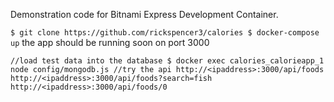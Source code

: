 Demonstration code for Bitnami Express Development Container. 

`$ git clone https://github.com/rickspencer3/calories
$ docker-compose up`
the app should be running soon on port 3000

`//load test data into the database
$ docker exec calories_calorieapp_1 node config/mongodb.js
//try the api
http://<ipaddress>:3000/api/foods
http://<ipaddress>:3000/api/foods?search=fish
http://<ipaddress>:3000/api/foods/0`

